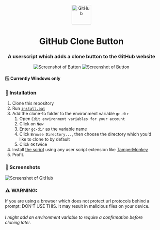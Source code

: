 
<div align="center">
  <img src="https://raw.githubusercontent.com/MichaelCurrin/logos/main/assets/img/github.svg" alt="GitHub" width=64><h1>GitHub Clone Button</h1>
  <h3>A userscript which adds a clone button to the GitHub website</h3>

  ![Screenshot of Button](https://user-images.githubusercontent.com/110846042/189494295-b6d7c9d6-a518-4128-a0b2-7a14728cb5ac.png#gh-light-mode-only)
  ![Screenshot of Button](https://user-images.githubusercontent.com/110846042/189494299-572e352a-1ef4-429c-8541-18ff330ec2b3.png#gh-dark-mode-only)

</div>

#### 🪟 Currently Windows only

### 📲 Installation
<ol>
  <li>Clone this repository</li>
  <li>Run <a href="https://github.com/bennett-sh/gh-clone-button/blob/main/install.bat"><code>install.bat</code></a></li>
  <li>
    Add the clone-to folder to the environment variable <code>gc-dir</code>
    <ol>
      <li>Open <code>Edit environment variables for your account</code></li>
      <li>Click on <code>New</code></li>
      <li>Enter <code>gc-dir</code> as the variable name</li>
      <li>Click <code>Browse Directory...</code>, then choose the directory which you'd like to clone to by default</li>
      <li>Click <code>OK</code> twice</li>
    </ol>
  </li>
  <li>Install <a href="https://github.com/bennett-sh/gh-clone-button/blob/main/clone-button.user.js">the script</a> using any user script extension like <a href="https://www.tampermonkey.net/">TamperMonkey</a></li>
  <li>Profit.</li>
</ol>

### 📸 Screenshots
<img src="https://user-images.githubusercontent.com/110846042/189494019-9bacc22a-eb3f-435f-9e84-f9b579ad4381.png" alt="Screenshot of GitHub">

### ⚠️ WARNING:
If you are using a browser which does not protect url protocols behind a prompt: DON'T USE THIS. It may result in malicious files on your device.
###### I might add an environment variable to require a confirmation before cloning later.
